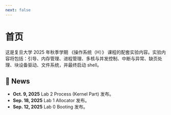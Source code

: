 ```yaml
---
next: false
---
```


# 首页

这是复旦大学 2025 年秋季学期 《操作系统（H）》 课程的配套实验内容。实验内容将包括：引导、内存管理、进程管理、多核与并发控制、中断与异常、缺页处理、块设备驱动、文件系统，并最终启动 shell。

## 📰 News

* **Oct.  9, 2025** Lab 2 Process (Kernel Part) 发布。
* **Sep. 18, 2025** Lab 1 Allocator 发布。
* **Sep. 12, 2025** Lab 0  Booting 发布。

<Confetti />
